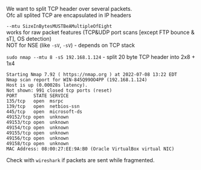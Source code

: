 We want to split TCP header over several packets.  
Ofc all splited TCP are encapsulated in IP headers  

`--mtu SizeInBytesMUSTBeAMultipleOfEight`  
works for raw packet features (TCP&UDP port scans [except FTP bounce & sT], OS detection)  
NOT for NSE (like `-sV`, `-sV`) - depends on TCP stack  

`sudo nmap --mtu 8 -sS 192.168.1.124` - split 20 byte TCP header into 2x8 + 1x4  
```
Starting Nmap 7.92 ( https://nmap.org ) at 2022-07-08 13:22 EDT
Nmap scan report for WIN-845Q99OO4PP (192.168.1.124)
Host is up (0.00028s latency).
Not shown: 991 closed tcp ports (reset)
PORT      STATE SERVICE
135/tcp   open  msrpc
139/tcp   open  netbios-ssn
445/tcp   open  microsoft-ds
49152/tcp open  unknown
49153/tcp open  unknown
49154/tcp open  unknown
49155/tcp open  unknown
49156/tcp open  unknown
49158/tcp open  unknown
MAC Address: 08:00:27:EE:9A:B0 (Oracle VirtualBox virtual NIC)
```

Check with `wireshark` if packets are sent while fragmented.